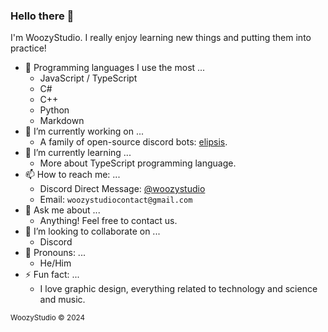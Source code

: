 ### Hello there 👋

I'm WoozyStudio. I really enjoy learning new things and putting them into practice!

- 🧰 Programming languages I use the most ...
  - JavaScript / TypeScript
  - C#
  - C++
  - Python
  - Markdown
- 🔭 I’m currently working on ...
  - A family of open-source discord bots: [elipsis](https://github.com/woozystudio/elipsis).
- 🌱 I’m currently learning ... 
  - More about TypeScript programming language.
- 📫 How to reach me: ...
  - Discord Direct Message: [@woozystudio](https://discord.com/users/869583777884667964)
  - Email: `woozystudiocontact@gmail.com`
- 💬 Ask me about ...
  - Anything! Feel free to contact us.
- 👥 I’m looking to collaborate on ...
  - Discord
- 🦞 Pronouns: ...
  - He/Him
- ⚡ Fun fact: ...
  - I love graphic design, everything related to technology and science and music.

<sub>WoozyStudio © 2024</sub>
